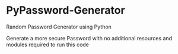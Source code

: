 # PyPassword-Generator

Random Password Generator using Python

Generate a more secure Password with no additional resources and modules required to run this code

